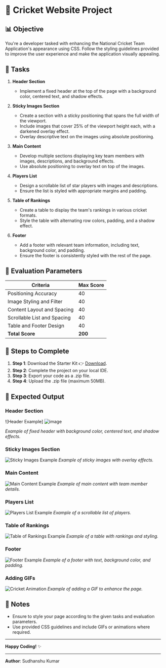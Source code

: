 # 🏏 Cricket Website Project

## 📊 Objective

You're a developer tasked with enhancing the National Cricket Team Application's appearance using CSS. Follow the styling guidelines provided to improve the user experience and make the application visually appealing.

## 🎯 Tasks

1. **Header Section**
   - Implement a fixed header at the top of the page with a background color, centered text, and shadow effects.

2. **Sticky Images Section**
   - Create a section with a sticky positioning that spans the full width of the viewport.
   - Include images that cover 25% of the viewport height each, with a darkened overlay effect.
   - Overlay descriptive text on the images using absolute positioning.

3. **Main Content**
   - Develop multiple sections displaying key team members with images, descriptions, and background effects.
   - Use absolute positioning to overlay text on top of the images.

4. **Players List**
   - Design a scrollable list of star players with images and descriptions.
   - Ensure the list is styled with appropriate margins and padding.

5. **Table of Rankings**
   - Create a table to display the team's rankings in various cricket formats.
   - Style the table with alternating row colors, padding, and a shadow effect.

6. **Footer**
   - Add a footer with relevant team information, including text, background color, and padding.
   - Ensure the footer is consistently styled with the rest of the page.

## 📝 Evaluation Parameters

| Criteria                       | Max Score |
|--------------------------------|-----------|
| Positioning Accuracy           | 40        |
| Image Styling and Filter       | 40        |
| Content Layout and Spacing     | 40        |
| Scrollable List and Spacing    | 40        |
| Table and Footer Design        | 40        |
| **Total Score**                | **200**   |

## 🚀 Steps to Complete

1. **Step 1**: Download the Starter Kit 👉 [Download](12.%20Cricket%20Website).
2. **Step 2**: Complete the project on your local IDE.
3. **Step 3**: Export your code as a .zip file.
4. **Step 4**: Upload the .zip file (maximum 50MB).

## 🎨 Expected Output

### Header Section
![Header Example]
![image](https://github.com/user-attachments/assets/1c310998-950e-4a11-af0d-312ea5d73f92)

*Example of fixed header with background color, centered text, and shadow effects.*

### Sticky Images Section
![Sticky Images Example](path/to/sticky-images.jpg)
*Example of sticky images with overlay effects.*

### Main Content
![Main Content Example](path/to/main-content.jpg)
*Example of main content with team member details.*

### Players List
![Players List Example](path/to/players-list.jpg)
*Example of a scrollable list of players.*

### Table of Rankings
![Table of Rankings Example](path/to/rankings-table.jpg)
*Example of a table with rankings and styling.*

### Footer
![Footer Example](path/to/footer-image.jpg)
*Example of a footer with text, background color, and padding.*

### Adding GIFs
![Cricket Animation](path/to/cricket-animation.gif)
*Example of adding a GIF to enhance the page.*

## 📝 Notes

- Ensure to style your page according to the given tasks and evaluation parameters.
- Use provided CSS guidelines and include GIFs or animations where required.

---

**Happy Coding!** ✨

---

**Author**: Sudhanshu Kumar
